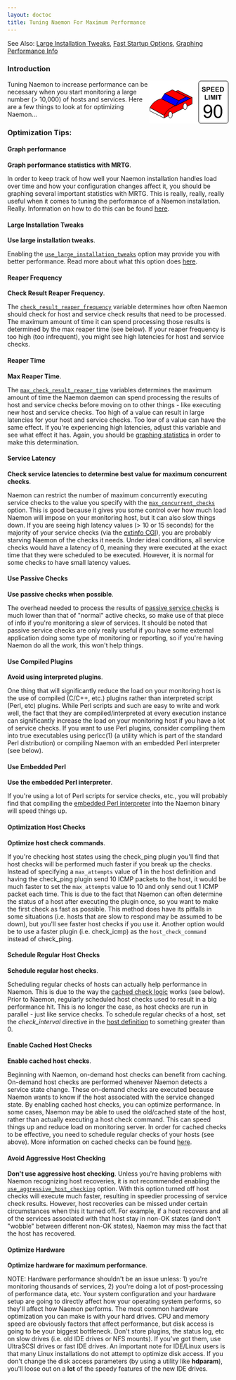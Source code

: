 ```yaml
---
layout: doctoc
title: Tuning Naemon For Maximum Performance
---
```


<span class="glyphicon glyphicon-arrow-right"></span> See Also: <a href="largeinstalltweaks.html">Large Installation Tweaks</a>,
<a href="faststartup.html">Fast Startup Options</a>, <a href="mrtggraphs.html">Graphing Performance Info</a>



### Introduction

<img src="images/tuning.png" border="0" style="float: right; clear: both;" alt="Tuning" title="Tuning">

Tuning Naemon to increase performance can be necessary when
you start monitoring a large number (> 10,000) of hosts and services. Here are
a few things to look at for optimizing Naemon...



### Optimization Tips:

#### Graph performance

<b>Graph performance statistics with MRTG</b>.

In order to keep track of how well your Naemon installation handles load over
time and how your configuration changes affect it, you should be graphing
several important statistics with MRTG. This is really, really, really useful
when it comes to tuning the performance of a Naemon installation. Really.
Information on how to do this can be found <a href="mrtggraphs.html">here</a>.



#### Large Installation Tweaks

<b>Use large installation tweaks</b>.

Enabling the <a href="configmain.html#use_large_installation_tweaks">`use_large_installation_tweaks`</a>
option may provide you with better performance. Read more about what this
option does <a href="largeinstalltweaks.html">here</a>.



#### Reaper Frequency

<b>Check Result Reaper Frequency</b>.

The <a href="configmain.html#check_result_reaper_frequency">`check_result_reaper_frequency`</a>
variable determines how often Naemon should check for host and service check
results that need to be processed. The maximum amount of time it can spend
processing those results is determined by the max reaper time (see below). If
your reaper frequency is too high (too infrequent), you might see high
latencies for host and service checks.



#### Reaper Time

<b>Max Reaper Time</b>.

The <a href="configmain.html#max_check_result_reaper_time">`max_check_result_reaper_time`</a>
variables determines the maximum amount of time the Naemon daemon can spend
processing the results of host and service checks before moving on to other
things - like executing new host and service checks. Too high of a value can
result in large latencies for your host and service checks. Too low of a value
can have the same effect. If you're experiencing high latencies, adjust this
variable and see what effect it has. Again, you should be <a
href="mrtggraphs.html">graphing statistics</a> in order to make this
determination.



#### Service Latency

<b>Check service latencies to determine best value for maximum concurrent checks</b>.

Naemon can restrict the number of maximum concurrently executing service checks
to the value you specify with the <a href="configmain.html#max_concurrent_checks">`max_concurrent_checks`</a> option.
This is good because it gives you some control over how much load Naemon will
impose on your monitoring host, but it can also slow things down. If you are
seeing high latency values (> 10 or 15 seconds) for the majority of your
service checks (via the <a href="cgis.html#extinfo_cgi">extinfo CGI</a>), you
are probably starving Naemon of the checks it needs. Under ideal conditions,
all service checks would have a latency of 0, meaning they were executed at the
exact time that they were scheduled to be executed. However, it is normal for
some checks to have small latency values.



#### Use Passive Checks

<b>Use passive checks when possible</b>.

The overhead needed to process the results of <a href="passivechecks.html">passive
 service checks</a> is much lower than that of "normal" active checks, so make
use of that piece of info if you're monitoring a slew of services. It should
be noted that passive service checks are only really useful if you have some
external application doing some type of monitoring or reporting, so if you're
having Naemon do all the work, this won't help things.



#### Use Compiled Plugins

<b>Avoid using interpreted plugins</b>.

One thing that will significantly reduce the load on your monitoring host is
the use of compiled (C/C++, etc.) plugins rather than interpreted script (Perl,
etc) plugins. While Perl scripts and such are easy to write and work well, the
fact that they are compiled/interpreted at every execution instance can
significantly increase the load on your monitoring host if you have a lot of
service checks. If you want to use Perl plugins, consider compiling them into
true executables using perlcc(1) (a utility which is part of the standard Perl
distribution) or compiling Naemon with an embedded Perl interpreter (see
below).



#### Use Embedded Perl

<b>Use the embedded Perl interpreter</b>.

If you're using a lot of Perl scripts for service checks, etc., you will
probably find that compiling the <a href="embeddedperl.html">embedded Perl
interpreter</a> into the Naemon binary will speed things up.



#### Optimization Host Checks

<b>Optimize host check commands</b>.

If you're checking host states using the check_ping plugin you'll find that
host checks will be performed much faster if you break up the checks. Instead
of specifying a `max_attempts` value of 1 in the host definition and
having the check_ping plugin send 10 ICMP packets to the host, it would be much
faster to set the `max_attempts` value to 10 and only send out 1 ICMP
packet each time. This is due to the fact that Naemon can often determine the
status of a host after executing the plugin once, so you want to make the first
check as fast as possible. This method does have its pitfalls in some
situations (i.e. hosts that are slow to respond may be assumed to be down), but
you'll see faster host checks if you use it. Another option would be to use a
faster plugin (i.e. check_icmp) as the `host_check_command` instead of
check_ping.



#### Schedule Regular Host Checks

<b>Schedule regular host checks</b>.

Scheduling regular checks of hosts can actually help performance in Naemon.
This is due to the way the <a href="cachedchecks.html">cached check logic</a>
works (see below). Prior to Naemon, regularly scheduled host checks used to
result in a big performance hit. This is no longer the case, as host checks
are run in parallel - just like service checks. To schedule regular checks of
a host, set the <i>check_interval</i> directive in the <a
href="objectdefinitions.html#host">host definition</a> to something greater
than 0.



#### Enable Cached Host Checks

<b>Enable cached host checks</b>.

Beginning with Naemon, on-demand host checks can benefit from caching.
On-demand host checks are performed whenever Naemon detects a service state
change. These on-demand checks are executed because Naemon wants to know if
the host associated with the service changed state. By enabling cached host
checks, you can optimize performance. In some cases, Naemon may be able to
used the old/cached state of the host, rather than actually executing a host
check command. This can speed things up and reduce load on monitoring server.
In order for cached checks to be effective, you need to schedule regular checks
of your hosts (see above). More information on cached checks can be found <a
href="cachedchecks.html">here</a>.



#### Avoid Aggressive Host Checking

<b>Don't use aggressive host checking</b>.
Unless you're having problems with Naemon recognizing host recoveries, it is
not recommended enabling the <a
href="configmain.html#use_aggressive_host_checking">`use_aggressive_host_checking`</a>
option. With this option turned off host checks will execute much faster,
resulting in speedier processing of service check results. However, host
recoveries can be missed under certain circumstances when this it turned off.
For example, if a host recovers and all of the services associated with that
host stay in non-OK states (and don't "wobble" between different non-OK
states), Naemon may miss the fact that the host has recovered.



#### Optimize Hardware

<b>Optimize hardware for maximum performance</b>.

NOTE: Hardware performance shouldn't be an issue unless: 1) you're monitoring
thousands of services, 2) you're doing a lot of post-processing of performance
data, etc. Your system configuration and your hardware setup are going to
directly affect how your operating system performs, so they'll affect how
Naemon performs. The most common hardware optimization you can make is with
your hard drives. CPU and memory speed are obviously factors that affect
performance, but disk access is going to be your biggest bottleneck. Don't
store plugins, the status log, etc on slow drives (i.e. old IDE drives or NFS
mounts). If you've got them, use UltraSCSI drives or fast IDE drives. An
important note for IDE/Linux users is that many Linux installations do not
attempt to optimize disk access. If you don't change the disk access
parameters (by using a utility like <b>hdparam</b>), you'll loose out on a
<b>lot</b> of the speedy features of the new IDE drives.
